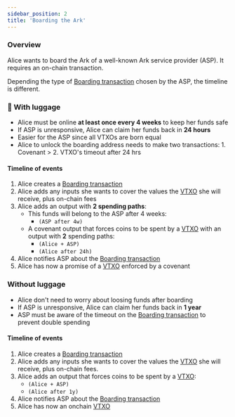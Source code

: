 ```yaml
---
sidebar_position: 2
title: 'Boarding the Ark'
---
```


### Overview

Alice wants to board the Ark of a well-known Ark service provider (ASP). It requires an on-chain transaction.

Depending the type of [Boarding transaction](./nomenclature#boarding-transaction) chosen by the ASP, the timeline is different.

### 🧳 With luggage

- Alice must be online **at least once every 4 weeks** to keep her funds safe
- If ASP is unresponsive, Alice can claim her funds back in **24 hours**
- Easier for the ASP since all VTXOs are born equal
- Alice to unlock the boarding address needs to make two transactions: 1. Covenant > 2. VTXO's timeout after 24 hrs

#### Timeline of events

1. Alice creates a [Boarding transaction](./nomenclature#with-luggage)
2. Alice adds any inputs she wants to cover the values the [VTXO](./nomenclature#vtxo-1) she will receive, plus on-chain fees
3. Alice adds an output with **2 spending paths**:
   - This funds will belong to the ASP after 4 weeks:
     - `(ASP after 4w)`
   - A covenant output that forces coins to be spent by a [VTXO](./nomenclature#vtxo) with an output with **2** spending paths:
     - `(Alice + ASP)`
     - `(Alice after 24h)`
4. Alice notifies ASP about the [Boarding transaction](./nomenclature#with-luggage)
5. Alice has now a promise of a [VTXO](./nomenclature#vtxo-1) enforced by a covenant

### Without luggage

- Alice don't need to worry about loosing funds after boarding
- If ASP is unresponsive, Alice can claim her funds back in **1 year**
- ASP must be aware of the timeout on the [Boarding transaction](./nomenclature#with-luggage) to prevent double spending

#### Timeline of events

1. Alice creates a [Boarding transaction](./nomenclature#without-luggage)
2. Alice adds any inputs she wants to cover the values the [VTXO](./nomenclature#vtxo-1) she will receive, plus on-chain fees.
3. Alice adds an output that forces coins to be spent by a [VTXO](./nomenclature#vtxo):
   - `(Alice + ASP)`
   - `(Alice after 1y)`
4. Alice notifies ASP about the [Boarding transaction](./nomenclature#withput-luggage)
5. Alice has now an onchain [VTXO](./nomenclature#vtxo-1)
